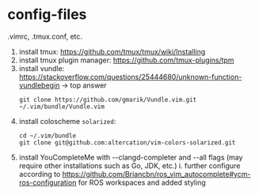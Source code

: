 # config-files
.vimrc, .tmux.conf, etc.

1. install tmux: https://github.com/tmux/tmux/wiki/Installing
2. install tmux plugin manager: https://github.com/tmux-plugins/tpm
3. install vundle: https://stackoverflow.com/questions/25444680/unknown-function-vundlebegin -> top answer
    ```
    git clone https://github.com/gmarik/Vundle.vim.git ~/.vim/bundle/Vundle.vim
    ```
4. install coloscheme `solarized`: 
    ```
    cd ~/.vim/bundle
    git clone git@github.com:altercation/vim-colors-solarized.git
    ```
5. install YouCompleteMe with --clangd-completer and --all flags (may require other installations such as Go, JDK, etc.)
  i. further configure according to https://github.com/Briancbn/ros_vim_autocomplete#ycm-ros-configuration for ROS workspaces and added styling
